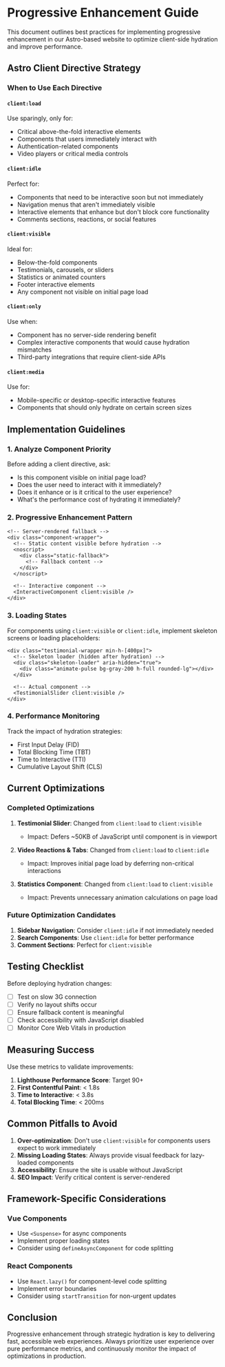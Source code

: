 # Progressive Enhancement Guide

This document outlines best practices for implementing progressive enhancement in our Astro-based website to optimize client-side hydration and improve performance.

## Astro Client Directive Strategy

### When to Use Each Directive

#### `client:load`
Use sparingly, only for:
- Critical above-the-fold interactive elements
- Components that users immediately interact with
- Authentication-related components
- Video players or critical media controls

#### `client:idle`
Perfect for:
- Components that need to be interactive soon but not immediately
- Navigation menus that aren't immediately visible
- Interactive elements that enhance but don't block core functionality
- Comments sections, reactions, or social features

#### `client:visible`
Ideal for:
- Below-the-fold components
- Testimonials, carousels, or sliders
- Statistics or animated counters
- Footer interactive elements
- Any component not visible on initial page load

#### `client:only`
Use when:
- Component has no server-side rendering benefit
- Complex interactive components that would cause hydration mismatches
- Third-party integrations that require client-side APIs

#### `client:media`
Use for:
- Mobile-specific or desktop-specific interactive features
- Components that should only hydrate on certain screen sizes

## Implementation Guidelines

### 1. Analyze Component Priority
Before adding a client directive, ask:
- Is this component visible on initial page load?
- Does the user need to interact with it immediately?
- Does it enhance or is it critical to the user experience?
- What's the performance cost of hydrating it immediately?

### 2. Progressive Enhancement Pattern
```astro
<!-- Server-rendered fallback -->
<div class="component-wrapper">
  <!-- Static content visible before hydration -->
  <noscript>
    <div class="static-fallback">
      <!-- Fallback content -->
    </div>
  </noscript>
  
  <!-- Interactive component -->
  <InteractiveComponent client:visible />
</div>
```

### 3. Loading States
For components using `client:visible` or `client:idle`, implement skeleton screens or loading placeholders:

```astro
<div class="testimonial-wrapper min-h-[400px]">
  <!-- Skeleton loader (hidden after hydration) -->
  <div class="skeleton-loader" aria-hidden="true">
    <div class="animate-pulse bg-gray-200 h-full rounded-lg"></div>
  </div>
  
  <!-- Actual component -->
  <TestimonialSlider client:visible />
</div>
```

### 4. Performance Monitoring
Track the impact of hydration strategies:
- First Input Delay (FID)
- Total Blocking Time (TBT)
- Time to Interactive (TTI)
- Cumulative Layout Shift (CLS)

## Current Optimizations

### Completed Optimizations
1. **Testimonial Slider**: Changed from `client:load` to `client:visible`
   - Impact: Defers ~50KB of JavaScript until component is in viewport
   
2. **Video Reactions & Tabs**: Changed from `client:load` to `client:idle`
   - Impact: Improves initial page load by deferring non-critical interactions
   
3. **Statistics Component**: Changed from `client:load` to `client:visible`
   - Impact: Prevents unnecessary animation calculations on page load

### Future Optimization Candidates
1. **Sidebar Navigation**: Consider `client:idle` if not immediately needed
2. **Search Components**: Use `client:idle` for better performance
3. **Comment Sections**: Perfect for `client:visible`

## Testing Checklist

Before deploying hydration changes:
- [ ] Test on slow 3G connection
- [ ] Verify no layout shifts occur
- [ ] Ensure fallback content is meaningful
- [ ] Check accessibility with JavaScript disabled
- [ ] Monitor Core Web Vitals in production

## Measuring Success

Use these metrics to validate improvements:
1. **Lighthouse Performance Score**: Target 90+
2. **First Contentful Paint**: < 1.8s
3. **Time to Interactive**: < 3.8s
4. **Total Blocking Time**: < 200ms

## Common Pitfalls to Avoid

1. **Over-optimization**: Don't use `client:visible` for components users expect to work immediately
2. **Missing Loading States**: Always provide visual feedback for lazy-loaded components
3. **Accessibility**: Ensure the site is usable without JavaScript
4. **SEO Impact**: Verify critical content is server-rendered

## Framework-Specific Considerations

### Vue Components
- Use `<Suspense>` for async components
- Implement proper loading states
- Consider using `defineAsyncComponent` for code splitting

### React Components
- Use `React.lazy()` for component-level code splitting
- Implement error boundaries
- Consider using `startTransition` for non-urgent updates

## Conclusion

Progressive enhancement through strategic hydration is key to delivering fast, accessible web experiences. Always prioritize user experience over pure performance metrics, and continuously monitor the impact of optimizations in production.